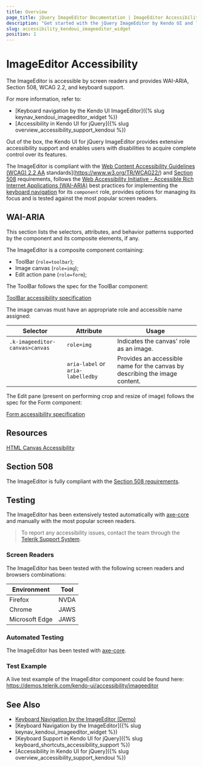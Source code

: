 ```yaml
---
title: Overview
page_title: jQuery ImageEditor Documentation | ImageEditor Accessibility
description: "Get started with the jQuery ImageEditor by Kendo UI and learn about its accessibility support for WAI-ARIA, Section 508, and WCAG 2.2."
slug: accessibility_kendoui_imageeditor_widget
position: 1
---
```


# ImageEditor Accessibility

The ImageEditor is accessible by screen readers and provides WAI-ARIA, Section 508, WCAG 2.2, and keyboard support.

 For more information, refer to:
* [Keyboard navigation by the Kendo UI ImageEditor]({% slug keynav_kendoui_imageeditor_widget %})
* [Accessibility in Kendo UI for jQuery]({% slug overview_accessibility_support_kendoui %})




Out of the box, the Kendo UI for jQuery ImageEditor provides extensive accessibility support and enables users with disabilities to acquire complete control over its features.


The ImageEditor is compliant with the [Web Content Accessibility Guidelines (WCAG) 2.2  AA](https://www.w3.org/TR/WCAG22/) standards](https://www.w3.org/TR/WCAG22/) and [Section 508](http://www.section508.gov/) requirements, follows the [Web Accessibility Initiative - Accessible Rich Internet Applications (WAI-ARIA)](https://www.w3.org/WAI/ARIA/apg/) best practices for implementing the [keyboard navigation](#keyboard-navigation) for its `component` role, provides options for managing its focus and is tested against the most popular screen readers.

## WAI-ARIA


This section lists the selectors, attributes, and behavior patterns supported by the component and its composite elements, if any.


The ImageEditor is a composite component containing:


 - ToolBar (`role=toolbar`);
 - Image canvas (`role=img`);
 - Edit action pane (`role=form`);


The ToolBar follows the spec for the ToolBar component:

[ToolBar accessibility specification]({{toolbar_a11y_link}})


The image canvas must have an appropriate role and accessible name assigned:

| Selector | Attribute | Usage |
| -------- | --------- | ----- |
| `.k-imageeditor-canvas>canvas` | `role=img` | Indicates the canvas' role as an image. |
|  | `aria-label` or `aria-labelledby` | Provides an accessible name for the canvas by describing the image content. |


The Edit pane (present on performing crop and resize of image) follows the spec for the Form component:

[Form accessibility specification]({{form_a11y_link}})

## Resources

[HTML Canvas Accessibility](https://pauljadam.com/demos/canvas.html)

## Section 508


The ImageEditor is fully compliant with the [Section 508 requirements](http://www.section508.gov/).

## Testing


The ImageEditor has been extensively tested automatically with [axe-core](https://github.com/dequelabs/axe-core) and manually with the most popular screen readers.

> To report any accessibility issues, contact the team through the [Telerik Support System](https://www.telerik.com/account/support-center).

### Screen Readers


The ImageEditor has been tested with the following screen readers and browsers combinations:

| Environment | Tool |
| ----------- | ---- |
| Firefox | NVDA |
| Chrome | JAWS |
| Microsoft Edge | JAWS |



### Automated Testing
The ImageEditor has been tested with [axe-core](https://github.com/dequelabs/axe-core).
### Test Example
A live test example of the ImageEditor component could be found here: https://demos.telerik.com/kendo-ui/accessibility/imageeditor
## See Also
* [Keyboard Navigation by the ImageEditor (Demo)](https://demos.telerik.com/kendo-ui/imageeditor/keyboard-navigation)
* [Keyboard Navigation by the ImageEditor]({% slug keynav_kendoui_imageeditor_widget %})
* [Keyboard Support in Kendo UI for jQuery]({% slug keyboard_shortcuts_accessibility_support %})
* [Accessibility in Kendo UI for jQuery]({% slug overview_accessibility_support_kendoui %})